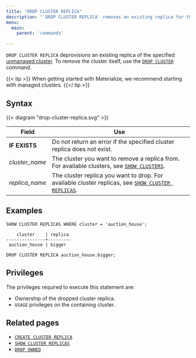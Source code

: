 ```yaml
---
title: "DROP CLUSTER REPLICA"
description: "`DROP CLUSTER REPLICA` removes an existing replica for the specified cluster."
menu:
  main:
    parent: 'commands'

---
```


`DROP CLUSTER REPLICA` deprovisions an existing replica of the specified
[unmanaged cluster](/sql/create-cluster/#unmanaged-clusters). To remove
the cluster itself, use the [`DROP CLUSTER`](/sql/drop-cluster) command.

{{< tip >}}
When getting started with Materialize, we recommend starting with managed
clusters.
{{</ tip >}}

## Syntax

{{< diagram "drop-cluster-replica.svg" >}}

Field | Use
------|-----
**IF EXISTS** | Do not return an error if the specified cluster replica does not exist.
_cluster_name_ | The cluster you want to remove a replica from. For available clusters, see [`SHOW CLUSTERS`](../show-clusters).
_replica&lowbar;name_ | The cluster replica you want to drop. For available cluster replicas, see [`SHOW CLUSTER REPLICAS`](../show-cluster-replicas).

## Examples

```mzsql
SHOW CLUSTER REPLICAS WHERE cluster = 'auction_house';
```

```nofmt
    cluster    | replica
---------------+---------
 auction_house | bigger
```

```mzsql
DROP CLUSTER REPLICA auction_house.bigger;
```

## Privileges

The privileges required to execute this statement are:

- Ownership of the dropped cluster replica.
- `USAGE` privileges on the containing cluster.

## Related pages

- [`CREATE CLUSTER REPLICA`](../create-cluster-replica)
- [`SHOW CLUSTER REPLICAS`](../show-cluster-replicas)
- [`DROP OWNED`](../drop-owned)
